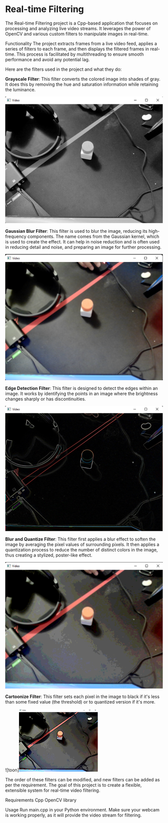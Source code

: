 # Real-time Filtering
The Real-time Filtering project is a Cpp-based application that focuses on processing and analyzing live video streams. It leverages the power of OpenCV and various custom filters to manipulate images in real-time.

Functionality
The project extracts frames from a live video feed, applies a series of filters to each frame, and then displays the filtered frames in real-time. This process is facilitated by multithreading to ensure smooth performance and avoid any potential lag.

Here are the filters used in the project and what they do:

**Grayscale Filter**: This filter converts the colored image into shades of gray. It does this by removing the hue and saturation information while retaining the luminance.

![gray](https://github.com/SyntaxButcher/Real-time-Filtering/blob/main/Results/Grayscale.png)

**Gaussian Blur Filter**: This filter is used to blur the image, reducing its high-frequency components. The name comes from the Gaussian kernel, which is used to create the effect. It can help in noise reduction and is often used in reducing detail and noise, and preparing an image for further processing.

![blur](https://github.com/SyntaxButcher/Real-time-Filtering/blob/main/Results/Blur.png)

**Edge Detection Filter**: This filter is designed to detect the edges within an image. It works by identifying the points in an image where the brightness changes sharply or has discontinuities.

![mag](https://github.com/SyntaxButcher/Real-time-Filtering/blob/main/Results/Magnitude.png)

**Blur and Quantize Filter**: This filter first applies a blur effect to soften the image by averaging the pixel values of surrounding pixels. It then applies a quantization process to reduce the number of distinct colors in the image, thus creating a stylized, poster-like effect.

![blurQuant](https://github.com/SyntaxButcher/Real-time-Filtering/blob/main/Results/BlurQuantize.png)

**Cartoonize Filter**: This filter sets each pixel in the image to black if it's less than some fixed value (the threshold) or to quantized version if it's more.

![toon]<img src="https://github.com/SyntaxButcher/Real-time-Filtering/blob/main/Results/Cartoonize.png" width="50%" height="50%">


The order of these filters can be modified, and new filters can be added as per the requirement. The goal of this project is to create a flexible, extensible system for real-time video filtering.

Requirements
Cpp
OpenCV library

Usage
Run main.cpp in your Python environment. Make sure your webcam is working properly, as it will provide the video stream for filtering.


 
